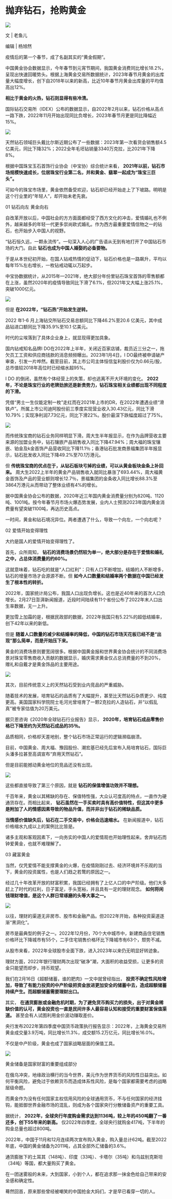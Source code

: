 # 抛弃钻石，抢购黄金

![](https://inews.gtimg.com/news_bt/O4YG9bppIaEHwy7ZUgMQACWctEpfNFTd_y1gWGGlvCFnUAA/1000)

文 | 老鱼儿

编辑 | 杨旭然

疫情后的第一个春节，成了名副其实的“黄金假期”。

中国黄金协会数据显示，今年春节到元宵节期间，我国黄金消费同比增长18.2%，呈现出快速回暖势头。根据上海黄金交易所数据统计，2023年春节月黄金的出库量大幅度增长，创下自2018年以来的新高，比近10年春节月黄金出库量的平均值高出12%。

**相比于黄金的火热，钻石则显得有些冷清。**

国际钻石交易所（IDEX）公布的数据显示，自2022年2月以来，钻石价格从高点一路下跌，2022年11月开始出现同比负增长，2023年春节月更是同比降幅近15%。

![](https://inews.gtimg.com/news_bt/OTxvvNT430_-8oKmR93CdbxIA7yvN735Ksm1oQz_ep3LIAA/1000)

天然钻石领域巨头戴比尔斯近期公布了一些数据：2023年第一次看货会销售额4.5亿美元，同比下降32%；2022全年毛坯钻销量3340万克拉，比2021年下降8%。

根据中国珠宝玉石首饰行业协会（中宝协）综合统计来看，
**2021年以前，钻石市场规模快速成长，位居珠宝行业第二名，并和黄金、翡翠一起成为“珠宝三巨头”。**

可如今的珠宝市场里，黄金依然备受欢迎，钻石却已经开始走上了下坡路。明明是这个行业里的“年轻人”，却开始未老先衰。

01 钻石向左 黄金向右

自改革开放以后，中国社会的方方面面都经受了西方文化的冲击，爱情婚礼也不例外，越来越多的年轻一代更多崇尚欧式婚礼。作为西方最重要爱情信物之一的钻石，也开始步入中国人的视野。

“钻石恒久远，一颗永流传”。一句深入人心的广告语从无到有地打开了中国钻石市场的大门。自此 **钻石也成为中国人婚娶的必备要物。**

于是从本世纪初开始，在国人钻戒热情的促动下，钻石价格也是一路飙升，平均以每年15%左右增长，一枚钻戒动辄以万起步。

中宝协数据统计，从2015年—2021年，绝大部分年份里钻石珠宝首饰的零售额都在上涨，虽然2020年的疫情导致同比下滑了6.1%，但2021年又大幅上涨25.1%，突破1000亿元。

![](https://inews.gtimg.com/news_bt/OyqVoMl2B9N7aQidhQbIW0fN6_W2Qlfmyter52-qQganYAA/1000)

但是 **在2022年，“钻石热”开始发生逆转。**

2022 年1-6 月上海钻交所钻石交易总额同比下降46.2%至20.6 亿美元，其中成品钻进口额同比下降35.9%至10.1 亿美元。

时代的尘埃落到了具体企业身上，就显现得更加具象。

国内钻戒知名品牌I DO在2022年上半年，关闭近百家店铺，裁员近三分之一，拖欠员工工资和供应商钱款的消息频频曝出。2023年1月4日，I
DO最终被申请破产审查，引发一片哗然。截至目前，其上市公司主体恒信玺利股价仅为0.66元/股，总市值较2018年高位时已经缩水超95%。

I DO 的倒闭，虽然有个体经营上的失策，却也逃离不开大环境的变化。
**2022年，不论是珠宝行业的老牌劲旅还是新贵势力，钻石珠宝相关业绩都出现不同程度的下滑。**

凭借“男士一生仅能定制一枚”走红而在2021年上市的DR，在2022年遭遇业绩“滑铁卢”。所属上市公司迪阿股份前三季度实现营业收入30.43亿元，同比下滑10.79%；实现净利润7.73亿元，同比下滑22%。股价最深下跌幅度超过了75%。

![](https://inews.gtimg.com/news_bt/OTnPDtV5Xqe6yPFgbns3V_tXBIC1wf8IDn93U89xjaS8AAA/1000)

而传统珠宝商的钻石业务同样明显下滑。周大生半年报显示，在作为品牌营收主要来源的加盟业务中，钻石镶嵌产品销售收入同比下降47.94%；周大福的珠宝镶嵌、铂金及k金首饰产品营收同比下降11.1％；香港钻石批发商景福集团半年报显示，钻石批发收入同比下降49.2%至70.1万港元。

但 **传统珠宝商的优点在于，从钻石板块亏掉的业绩，可以从黄金板块金条上补回来。**
周大生2022上半年的黄金产品销售收入就同比暴涨了693.44%，周大福黄金首饰及产品的营业额则增长12.7％，景福集团的金条收入同比增长88.3%至3864万港元从而带动了整体业绩有4%的增长。

据中国黄金协会公布的数据，2020年近三年国内黄金消费量分别为820吨、1120吨、1001吨。按今年春节月市场火爆态势发展，业内人士预测2023年国内黄金消费量有望突破1100吨，再达历史高点。

一时间，黄金和钻石境况异位。两者遭遇了什么，导致一个向左，一个向右呢？

02 爱情开始变得理性

大约是国人的爱情开始变得理性了。

首先，众所周知， **钻石的消费场景仍然较为单一，绝大部分是存在于爱情和婚礼之中，占总体消费量的约60%。**

这就意味着，钻石吃的就是“人口红利”：只有人口不断增加，结婚的人不断增多，钻石的增量市场才会源源不断。但
**如今人口数量和结婚率两个数据在中国已经发生了根本性的转折。**

2022年，国家统计局公布，我国人口出现负增长。这也是近40年来的首次人口负增长。2月27日澎湃新闻报道，近段时间陆续有11个省份公布了2022年末人口出生率数据，无一上升。

更加雪上加霜的是，根据民政部的数据，2022年我国只有5.22%的超低结婚率，创下42年以来的新低。

但是 **随着人口数量的减少和结婚率的降低，中国的钻石市场天花板已经不是“出现”那么简单，而是开始压下来。**

黄金的消费场景则要宽阔很多。根据中国黄金报和世界黄金协会统计的不同消费场景对珠宝零售商收入贡献的数据显示，婚庆需求黄金仅占总消费量的不到20%，赠礼和自戴才是黄金饰品的主要用途。

![](https://inews.gtimg.com/news_bt/Oa27vTjEEeeyohpTfY61xLMQCW2NgFOJIYM6guAO3GhwMAA/1000)

其次，目前传统意义上的天然钻石受到业内竞品的严重威胁。

随着技术的发展，培育钻石的品质有了大幅提升，甚至比天然钻石杂质更少、纯度更高。美国国家科学院院士毛河光曾培育了一颗2克拉的人造钻石，并“以假乱真”被专家估值为20万美元。

据贝恩咨询《2020年全球钻石行业报告》显示， **2020年，培育钻石成品零售价格已下降至约为天然钻石成品的35％。**

品质相同，价格却天差地别，整个钻石市场正常运行的逻辑濒临崩溃。

目前，中国黄金、周大福、豫园股份、潮宏基已经先后宣布入局培育钻石，国际巨头潘多拉甚至高调宣布“弃用天然钻石”。

但是目前能撼动黄金地位的竞品还没有出现。

![](https://inews.gtimg.com/news_bt/OWnVQ1pNtsGuMK5X728EEq1TTEsqmb0RuEVNP5ziJEW40AA/1000)

这些都直接导致了第三个原因，就是 **钻石的保值增值功效并不理想。**

千百年来，黄金以其稀缺的存在、保值特性强，大众认可度高的特点，一直作为硬通货存在。而相比起来，
**钻石虽然在一手买卖时具有高价值特性，但这其中更多是附加了人的情感因素导致的物品升值，而并非出于钻石的稀缺品质。**

**当情感价值缺失后，钻石在二手交易中，价格会迅速缩水。** 在新闻报道中，钻石价格缩水九成以上的案例比比皆是。

诸多主观和客观因素下，一向务实的中国人的爱情观也开始理性起来。舍弃钻石而钟爱黄金，也就不难理解了。

03 藏富黄金

当然，仅凭爱情不能支撑黄金的火爆，在疫情刚刚过去、经济环境并不乐观的当下，黄金的投资属性，也是人们趋之若鹜的原因之一。

经过几十年改革开放的财富积累，我国已经拥有了上亿人口的中产阶级。他们大多赶上了时代的红利，日子富足，手头宽裕，并且具有一定的理财观念。
**如何将闲钱理财增值，是这个人群日常琢磨的头等大事之一。**

![](https://inews.gtimg.com/news_bt/O5J4Z6_sC6H2bBQxDCwWxXBLOTEfaa3ts4aORujc7-SaAAA/1000)

以往，理财的渠道无非房市、股市和金融产品。但2022年开始，各种投资渠道逐渐“黑洞化”。

房市是最典型的例子之一。2022年12月份，70个大中城市中，新建商品住宅销售价格环比下降城市有55个，二手住宅销售价格环比下降城市有63个，颓势不减。

从股市来看，2022年全球股市全面下跌，进入2023年以来仍无明显好转迹象。

理财方面，2022年银行理财两次出现“破净”潮，大面积的收益受损，让更多的资金只能望而却步，持币观望。

我们在2月16日《超额储蓄，谁的肥肉》一文中就曾经指出，
**投资不确定性风险增加，导致了有能力投资的中产阶级把资金放进更加安全的储蓄中去，造成超额储蓄持续产生。而超额储蓄需要理财出口。**

其实， **在通货膨胀或金融危机时期，为了避免货币购买力的损失，出于对黄金稀缺价值的认可，黄金投资也一直是民间许多人最容易认知和接受的重要财富保值渠道。**
甚至会有人试图利用金价波动赚取差价。

央行发布2022年第四季度中国货币政策执行报告显示：2022年，上海黄金交易所黄金成交量3.9万吨，同比增长11.3%，成交额15.2万亿元，同比增长16.0%。

不仅是中产阶级，黄金也成了国家战略层面的保值工具。

![](https://inews.gtimg.com/news_bt/Oxg_hCnWzBYc2mrTYiOEkyAqwitEprJXcCmEFuaQOEiKYAA/1000)

黄金储备是国家财富的重要组成部分‍

在俄乌冲突，地缘政治横行的当今世界，美元作为世界货币的风险性日益突出。如何平衡风险，避免过于依赖货币而造成体系性风险，是每个国家都需要考虑的战略层级命题。

而黄金作为没有任何国家主权信用风险的全球通用货币，不与任何国家的经济挂钩，能抵御世界金融市场的混乱，则成为各个国家央行分散储备资产的重要工具。

据统计， **2022年，全球央行年度购金需求达到1136吨，较上年的450吨翻了一番还多，创下55年来的新高。**
仅2022年四季度，全球央行就购金417吨，下半年的购金总量也超过800吨。

2022年，中国于11月和12月连续两次宣布购入黄金，购入量总计62吨。截至2022年底，中国的黄金储备为2011吨，占其全部外汇储备的3.6%。

通货膨胀下的土耳其（148吨）、印度（33吨）、卡塔尔（35吨）和乌兹别克斯坦（34吨）等国，都大量购买了黄金。

在一团迷雾般的未来，大到国家，小到个人，都在追求那一抹金色给自己带来的安全感和确定性。

蓦然回首，原来那些曾经被嘲笑的中国抢金大妈们，才是早已看穿一切的人。

